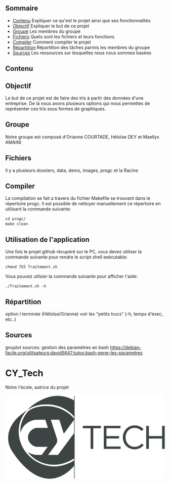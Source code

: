 ## Sommaire
- [Contenu](#contenu) Expliquer ce qu'est le projet ainsi que ses fonctionnalités
- [Objectif](#objectif) Expliquer le but de ce projet
- [Groupe](#groupe) Les membres du groupe 
- [Fichiers](#fichiers) Quels sont les fichiers et leurs fonctions
- [Compiler](#compiler) Comment compiler le projet
- [Répartition](#répartition) Répartition des tâches parmis les membres du groupe
- [Sources](#sources) Les ressources sur lesquelles nous nous sommes basées

## Contenu

## Objectif 

Le but de ce projet est de faire des tris à partir des données d'une entreprise. De là nous avons plusieurs options qui nous permettes de représenter ces tris sous formes de graphiques.

## Groupe 

Notre groupe est composé d'Orianne COURTADE, Héloïse DEY et Maellys AMAINI

## Fichiers

Il y a plusieurs dossiers, data, demo, images, progc et la Racine

## Compiler 

La compilation se fait a travers du fichier Makefile se trouvant dans le répertoire progc.
Il est possible de nettoyer manuellement ce répertoire en utilisant la commande suivante:
```
cd progc/
make clean
```

## Utilisation de l'application

Une fois le projet github récupéré sur le PC, vous devez utiliser la commande suivante pour rendre le script shell exécutable:
```
chmod 755 Traitement.sh
```

Vous pouvez utilsier la commande suivante pour afficher l'aide:
```
./Traitement.sh -h
``` 

## Répartition 

option l terminée (Héloïse/Orianne)
voir les "petits trucs" (-h, temps d'exec, etc..)

## Sources 

gnuplot
sources: gestion des paramètres en bash
https://debian-facile.org/utilisateurs:david5647:tutos:bash-gerer-les-parametres

# CY_Tech

Notre l'école, autrice du projet

![CYTECH](https://github.com/Sikaaaa/CY_Truck/blob/main/CY_Tech_logo.jpg)


